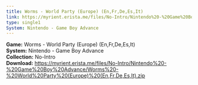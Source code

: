 ```yaml
---
title: Worms - World Party (Europe) (En,Fr,De,Es,It)
link: https://myrient.erista.me/files/No-Intro/Nintendo%20-%20Game%20Boy%20Advance/Worms%20-%20World%20Party%20(Europe)%20(En,Fr,De,Es,It).zip
type: single1
System: Nintendo - Game Boy Advance
---
```

<b>Game:</b> Worms - World Party (Europe) (En,Fr,De,Es,It)<br>
<b>System:</b> Nintendo - Game Boy Advance<br>
<b>Collection:</b> No-Intro<br>
<b>Download:</b> https://myrient.erista.me/files/No-Intro/Nintendo%20-%20Game%20Boy%20Advance/Worms%20-%20World%20Party%20(Europe)%20(En,Fr,De,Es,It).zip